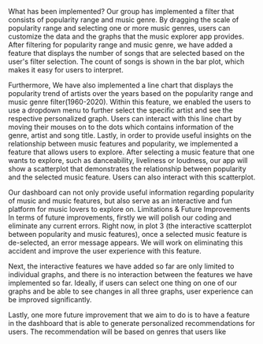 What has been implemented?
Our group has implemented a filter that consists of popularity range and music genre. By dragging the scale of popularity range and selecting one or more music genres, users can customize the data and the graphs that the music explorer app provides. After filtering for popularity range and music genre, we have added a feature that displays the number of songs that are selected based on the user's filter selection. The count of songs is shown in the bar plot, which makes it easy for users to interpret.

Furthermore, We have also implemented a line chart that displays the popularity trend of artists over the years based on the popularity range and music genre filter(1960-2020). Within this feature, we enabled the users to use a dropdown menu to further select the specific artist and see the respective personalized graph. Users can interact with this line chart by moving their mouses on to the dots which contains information of the genre, artist and song title. Lastly, in order to provide useful insights on the relationship between music features and popularity, we implemented a feature that allows users to explore. After selecting a music feature that one wants to explore, such as danceability, liveliness or loudness, our app will show a scatterplot that demonstrates the relationship between popularity and the selected music feature. Users can also interact with this scatterplot.

Our dashboard can not only provide useful information regarding popularity of music and music features, but also serve as an interactive and fun platform for music lovers to explore on.
Limitations & Future Improvements
In terms of future improvements, firstly we will polish our coding and eliminate any current errors. Right now, in plot 3 (the interactive scatterplot between popularity and music features), once a selected music feature is de-selected, an error message appears. We will work on eliminating this accident and improve the user experience with this feature.

Next, the interactive features we have added so far are only limited to individual graphs, and there is no interaction between the features we have implemented so far. Ideally, if users can select one thing on one of our graphs and be able to see changes in all three graphs, user experience can be improved significantly.

Lastly, one more future improvement that we aim to do is to have a feature in the dashboard that is able to generate personalized recommendations for users. The recommendation will be based on genres that users like 
